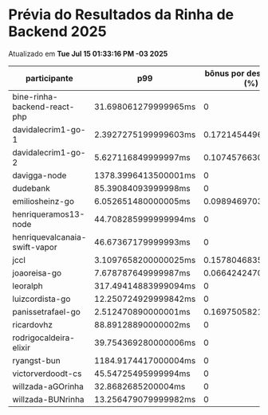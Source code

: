 # Prévia do Resultados da Rinha de Backend 2025
Atualizado em **Tue Jul 15 01:33:16 PM -03 2025**


| participante | p99 | bônus por desempenho (%) | multa ($) | lucro |
| -- | -- | -- | -- | -- |
|	bine-rinha-backend-react-php	|	31.698061279999965ms	|	0	|	106873.39774998295	|	198479.16724996833	|
|	davidalecrim1-go-1	|	2.3927275199999603ms	|	0.1721454496000008	|	88063.71875	|	206860.5304147622	|
|	davidalecrim1-go-2	|	5.627116849999997ms	|	0.10745766300000006	|	104337.093	|	225802.65893712477	|
|	davigga-node	|	1378.3996413500001ms	|	0	|	34584.359249999994	|	64228.09574999999	|
|	dudebank	|	85.39084093999998ms	|	0	|	108264.65649999998	|	201062.93349999998	|
|	emiliosheinz-go	|	6.052651480000005ms	|	0.0989469703999999	|	81804.27324999028	|	175048.75033243993	|
|	henriqueramos13-node	|	44.708285999999994ms	|	0	|	60470.81249999999	|	112302.9375	|
|	henriquevalcanaia-swift-vapor	|	46.67367179999993ms	|	0	|	34949.32524999809	|	64905.88974999645	|
|	jccl	|	3.1097658200000025ms	|	0.15780468359999997	|	25774.330749999997	|	59487.500275729995	|
|	joaoreisa-go	|	7.678787649999987ms	|	0.06642424700000026	|	0	|	332386.04730376054	|
|	leoralph	|	317.49414883999094ms	|	0	|	64073.820999999996	|	118994.239	|
|	luizcordista-go	|	12.250724929999842ms	|	0	|	0	|	306471.94	|
|	panissetrafael-go	|	2.512470890000001ms	|	0.16975058219999997	|	75755.73915	|	177430.88935201097	|
|	ricardovhz	|	88.89128890000002ms	|	0	|	0	|	300929.79	|
|	rodrigocaldeira-elixir	|	39.754369280000006ms	|	0	|	69358.51474999999	|	128808.67025000001	|
|	ryangst-bun	|	1184.9174417000004ms	|	0	|	0	|	0	|
|	victorverdoodt-cs	|	45.54725495999994ms	|	0	|	108927.37625	|	202293.69875	|
|	willzada-aGOrinha	|	32.8682685200004ms	|	0	|	15511.055	|	28806.245000000003	|
|	willzada-BUNrinha	|	13.256479079999982ms	|	0	|	989.7264999999999	|	1838.0635000000002	|
